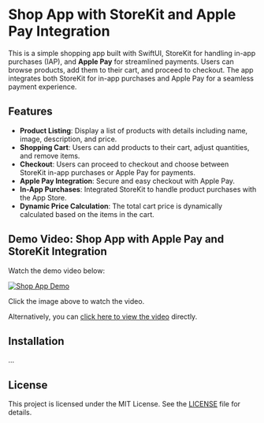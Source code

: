 # Shop App with StoreKit and Apple Pay Integration

This is a simple shopping app built with SwiftUI, StoreKit for handling in-app purchases (IAP), and **Apple Pay** for streamlined payments. Users can browse products, add them to their cart, and proceed to checkout. The app integrates both StoreKit for in-app purchases and Apple Pay for a seamless payment experience.

## Features

- **Product Listing**: Display a list of products with details including name, image, description, and price.
- **Shopping Cart**: Users can add products to their cart, adjust quantities, and remove items.
- **Checkout**: Users can proceed to checkout and choose between StoreKit in-app purchases or Apple Pay for payments.
- **Apple Pay Integration**: Secure and easy checkout with Apple Pay.
- **In-App Purchases**: Integrated StoreKit to handle product purchases with the App Store.
- **Dynamic Price Calculation**: The total cart price is dynamically calculated based on the items in the cart.

## Demo Video: Shop App with Apple Pay and StoreKit Integration

Watch the demo video below:

[![Shop App Demo](https://img.youtube.com/vi/VIDEO_ID/maxresdefault.jpg)](https://github.com/nataliawcislo/shop/blob/main/video.mov)

Click the image above to watch the video.

Alternatively, you can [click here to view the video](https://github.com/nataliawcislo/shop/blob/main/video.mov) directly.

## Installation

...

## License

This project is licensed under the MIT License. See the [LICENSE](LICENSE) file for details.
